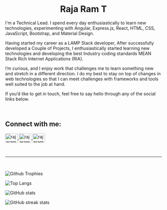 <h1 align="center">Raja Ram T</h1>

<p>
I'm a Technical Lead. I spend every day enthusiastically to learn new technologies, experimenting with Angular, Express.js, React, HTML, CSS, JavaScript, Bootstrap, and Material Design.
</p>

<p>
Having started my career as a LAMP Stack developer, After successfully developed a Couple of Projects, I enthusiastically started learning new technologies and developing the best Industry coding standards MEAN Stack Rich Internet Applications (RIA).
</p>

<p>
I’m curious, and I enjoy work that challenges me to learn something new and stretch in a different direction. I do my best to stay on top of changes in web technologies so that I can meet challenges with frameworks and tools well suited to the job at hand.
</p>

If you’d like to get in touch, feel free to say hello through any of the social links below.

<br/>

## Connect with me:

<p align="left">
<!--   <a href="https://www.linkedin.com/in/rajaramtt/" target="blank">
    <img align="center" src="https://cdn.jsdelivr.net/npm/simple-icons@3.0.1/icons/linkedin.svg" alt="rajaramtt" height="30" width="40" />
  </a> -->
   <a href="https://medium.com/@rajaramtt" target="blank">
    <img align="center" src="https://cdn.jsdelivr.net/npm/simple-icons@3.0.1/icons/medium.svg" alt="rajaramtt" height="30" width="40" />
  </a>
  <a href="https://stackoverflow.com/users/2575740/raja-rama-mohan-thavalam" target="blank">
    <img align="center" src="https://cdn.jsdelivr.net/npm/simple-icons@3.0.1/icons/stackoverflow.svg" alt="rajaramtt" height="30" width="40" />
  </a>
  <a href="https://www.quora.com/profile/Raja-Rama-Mohan-Thavalam" target="blank">
    <img align="center" src="https://cdn.jsdelivr.net/npm/simple-icons@3.0.1/icons/quora.svg" alt="rajaramtt" height="30" width="40" />
  </a>
<!--   <a href="https://twitter.com/rajaramtt" target="blank">
    <img align="center" src="https://cdn.jsdelivr.net/npm/simple-icons@3.0.1/icons/twitter.svg" alt="rajaramtt" height="30" width="40" />
  </a> -->
</p>

<br/>
<hr />
<br/>

![Github Trophies](https://github-profile-trophy.vercel.app/?username=rajaramtt&row=2&column=4)

![Top Langs](https://github-readme-stats.vercel.app/api/top-langs/?username=rajaramtt&langs_count=10&layout=compact)

![GitHub stats](https://github-readme-stats.vercel.app/api?username=rajaramtt&show_icons=true)

![GitHub streak stats](https://github-readme-streak-stats.herokuapp.com/?user=rajaramtt)
